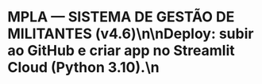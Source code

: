 # MPLA — SISTEMA DE GESTÃO DE MILITANTES (v4.6)\n\nDeploy: subir ao GitHub e criar app no Streamlit Cloud (Python 3.10).\n